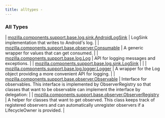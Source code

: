 ```yaml
---
title: alltypes - 
---
```


### All Types

| [mozilla.components.support.base.log.sink.AndroidLogSink](../mozilla.components.support.base.log.sink/-android-log-sink/index.html) | LogSink implementation that writes to Android's log. |
| [mozilla.components.support.base.observer.Consumable](../mozilla.components.support.base.observer/-consumable/index.html) | A generic wrapper for values that can get consumed. |
| [mozilla.components.support.base.log.Log](../mozilla.components.support.base.log/-log/index.html) | API for logging messages and exceptions. |
| [mozilla.components.support.base.log.sink.LogSink](../mozilla.components.support.base.log.sink/-log-sink/index.html) |  |
| [mozilla.components.support.base.log.logger.Logger](../mozilla.components.support.base.log.logger/-logger/index.html) | A wrapper for the Log object providing a more convenient API for logging. |
| [mozilla.components.support.base.observer.Observable](../mozilla.components.support.base.observer/-observable/index.html) | Interface for observables. This interface is implemented by ObserverRegistry so that classes that want to be observable can implement the interface by delegation: |
| [mozilla.components.support.base.observer.ObserverRegistry](../mozilla.components.support.base.observer/-observer-registry/index.html) | A helper for classes that want to get observed. This class keeps track of registered observers and can automatically unregister observers if a LifecycleOwner is provided. |

